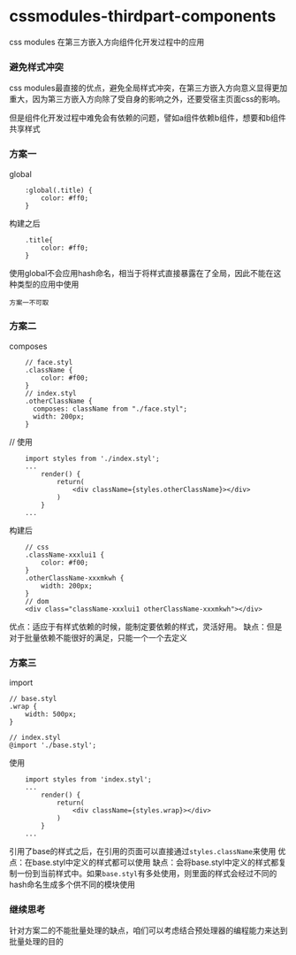 # cssmodules-thirdpart-components

css modules 在第三方嵌入方向组件化开发过程中的应用

### 避免样式冲突

css modules最直接的优点，避免全局样式冲突，在第三方嵌入方向意义显得更加重大，因为第三方嵌入方向除了受自身的影响之外，还要受宿主页面css的影响。


但是组件化开发过程中难免会有依赖的问题，譬如a组件依赖b组件，想要和b组件共享样式

### 方案一

global

```
    :global(.title) {
        color: #ff0;
    }
```
构建之后

```
    .title{
        color: #ff0;
    }
```
使用global不会应用hash命名，相当于将样式直接暴露在了全局，因此不能在这种类型的应用中使用

`方案一不可取`

### 方案二

composes


```
    // face.styl
    .className {
        color: #f00;
    }
    // index.styl
    .otherClassName {
      composes: className from "./face.styl";
      width: 200px;
    }
```
// 使用

```
    import styles from './index.styl';
    ...
        render() {
            return(
                <div className={styles.otherClassName}></div>
            )
        }
    ...
```

构建后
```
    // css
    .className-xxxlui1 {
        color: #f00;
    }
    .otherClassName-xxxmkwh {
        width: 200px;
    }
    // dom
    <div class="className-xxxlui1 otherClassName-xxxmkwh"></div>
```

优点：适应于有样式依赖的时候，能制定要依赖的样式，灵活好用。
缺点：但是对于批量依赖不能很好的满足，只能一个一个去定义
### 方案三
import
```
// base.styl
.wrap {
    width: 500px;
}

// index.styl
@import './base.styl';
```

使用
```
    import styles from 'index.styl';
    ...
        render() {
            return(
                <div className={styles.wrap}></div>
            )
        }
    ...
```

引用了base的样式之后，在引用的页面可以直接通过`styles.className`来使用
优点：在base.styl中定义的样式都可以使用
缺点：会将base.styl中定义的样式都复制一份到当前样式中。如果`base.styl`有多处使用，则里面的样式会经过不同的hash命名生成多个供不同的模块使用

### 继续思考
针对方案二的不能批量处理的缺点，咱们可以考虑结合预处理器的编程能力来达到批量处理的目的







